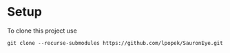 # Setup
To clone this project use
```
git clone --recurse-submodules https://github.com/lpopek/SauronEye.git 
```